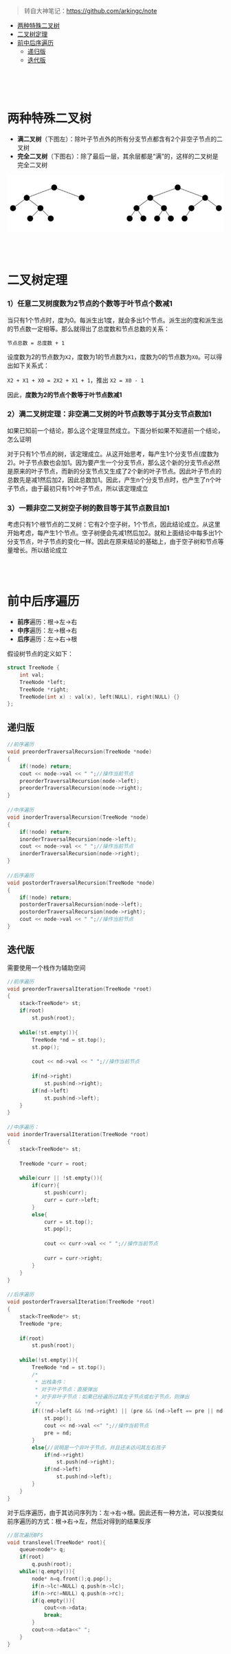 > 转自大神笔记：https://github.com/arkingc/note

<!-- GFM-TOC -->

* [两种特殊二叉树](#两种特殊二叉树)
* [二叉树定理](#二叉树定理)
* [前中后序遍历](#前中后序遍历)
    * [递归版](#递归版)
    * [迭代版](#迭代版)
<!-- GFM-TOC -->

<br>
<br>
<br>

# 两种特殊二叉树

* **满二叉树**（下图左）：除叶子节点外的所有分支节点都含有2个非空子节点的二叉树
* **完全二叉树**（下图右）：除了最后一层，其余层都是“满”的，这样的二叉树是完全二叉树

![1565329500709](pic/1565329500709.png)

<br>
<br>

# 二叉树定理

### 1）任意二叉树度数为2节点的个数等于叶节点个数减1

当只有1个节点时，度为0。每派生出1度，就会多出1个节点。派生出的度和派生出的节点数一定相等。那么就得出了总度数和节点总数的关系：

`节点总数 = 总度数 + 1`

设度数为2的节点数为`X2`，度数为1的节点数为`X1`，度数为0的节点数为`X0`。可以得出如下关系式：

`X2 + X1 + X0 = 2X2 + X1 + 1`，推出 `X2 = X0 - 1`

因此，**度数为2的节点个数等于叶节点数减1**

### 2）满二叉树定理：非空满二叉树的叶节点数等于其分支节点数加1

如果已知前一个结论，那么这个定理显然成立。下面分析如果不知道前一个结论，怎么证明

对于只有1个节点的树，该定理成立。从这开始思考，每产生1个分支节点(度数为2)。叶子节点数也会加1。因为要产生一个分支节点，那么这个新的分支节点必然是原来的叶子节点，而新的分支节点又生成了2个新的叶子节点。因此叶子节点的总数先是减1然后加2，因此总数加1。因此，产生n个分支节点时，也产生了n个叶子节点，由于最初只有1个叶子节点，所以该定理成立

### 3）一颗非空二叉树空子树的数目等于其节点数目加1

考虑只有1个根节点的二叉树：它有2个空子树，1个节点，因此结论成立。从这里开始考虑，每产生1个节点。空子树便会先减1然后加2。就和上面结论中每多出1个分支节点，叶子节点的变化一样。因此在原来结论的基础上，由于空子树和节点等量增长。所以结论成立

<br>
<br>

# 前中后序遍历

* **前序**遍历：根->左->右
* **中序**遍历：左->根->右
* **后序**遍历：左->右->根

假设树节点的定义如下：

```c++
struct TreeNode {
    int val;
    TreeNode *left;
    TreeNode *right;
    TreeNode(int x) : val(x), left(NULL), right(NULL) {}
};
```

## 递归版

```c++
//前序遍历
void preorderTraversalRecursion(TreeNode *node)
{
    if(!node) return;
    cout << node->val << " ";//操作当前节点
    preorderTraversalRecursion(node->left);
    preorderTraversalRecursion(node->right);
}

//中序遍历
void inorderTraversalRecursion(TreeNode *node)
{
    if(!node) return;
    inorderTraversalRecursion(node->left);
    cout << node->val << " ";//操作当前节点
    inorderTraversalRecursion(node->right);
}

//后序遍历
void postorderTraversalRecursion(TreeNode *node)
{
    if(!node) return;
    postorderTraversalRecursion(node->left);
    postorderTraversalRecursion(node->right);
    cout << node->val << " ";//操作当前节点
}
```

## 迭代版

需要使用一个栈作为辅助空间

```c++
//前序遍历
void preorderTraversalIteration(TreeNode *root)
{
    stack<TreeNode*> st;
    if(root)
        st.push(root);

    while(!st.empty()){
        TreeNode *nd = st.top();
        st.pop();

        cout << nd->val << " ";//操作当前节点

        if(nd->right)
            st.push(nd->right);
        if(nd->left)
            st.push(nd->left);
    }
}

//中序遍历：
void inorderTraversalIteration(TreeNode *root)
{
    stack<TreeNode*> st;

    TreeNode *curr = root;

    while(curr || !st.empty()){
        if(curr){
            st.push(curr);
            curr = curr->left;
        }
        else{
            curr = st.top();
            st.pop();

            cout << curr->val << " ";//操作当前节点

            curr = curr->right;
        }
    }
}

//后序遍历
void postorderTraversalIteration(TreeNode *root)
{
    stack<TreeNode*> st;
    TreeNode *pre;

    if(root)
        st.push(root);

    while(!st.empty()){
        TreeNode *nd = st.top();
        /*
         * 出栈条件：
         * 对于叶子节点：直接弹出
         * 对于非叶子节点：如果已经遍历过其左子节点或右子节点，则弹出
         */
        if((!nd->left && !nd->right) || (pre && (nd->left == pre || nd->right == pre))){
            st.pop();
            cout << nd->val <<" ";//操作当前节点
            pre = nd;
        }
        else{//说明是一个非叶子节点，并且还未访问其左右孩子
            if(nd->right)
                st.push(nd->right);
            if(nd->left)
                st.push(nd->left);
        }
    }
}
```

对于后序遍历，由于其访问序列为：左->右->根。因此还有一种方法，可以按类似前序遍历的方式：根->右->左，然后对得到的结果反序

```c++
//层次遍历BFS
void translevel(TreeNode* root){
	queue<node*> q;
    if(root)
		q.push(root);
	while(!q.empty()){
		node* n=q.front();q.pop();
		if(n->lc!=NULL) q.push(n->lc);
		if(n->rc!=NULL)	q.push(n->rc);
		if(q.empty()){
			cout<<n->data;
			break;
		}
		cout<<n->data<<" ";
	}
}
```

<br>
<br>